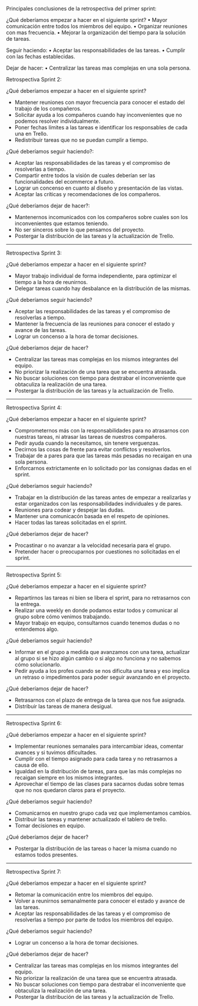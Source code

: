 Principales conclusiones de la retrospectiva del primer sprint:

¿Qué deberíamos empezar a hacer en el siguiente sprint?
•	Mayor comunicación entre todos los miembros del equipo.
•	Organizar reuniones con mas frecuencia.
•	Mejorar la organización del tiempo para la solución de tareas.

Seguir haciendo:
•	Aceptar las responsabilidades de las tareas.
•	Cumplir con las fechas establecidas.

Dejar de hacer:
•	Centralizar las tareas mas complejas en una sola persona.


Retrospectiva Sprint 2:

¿Qué deberíamos empezar a hacer en el siguiente sprint?
* Mantener reuniones con mayor frecuencia para conocer el estado del trabajo de los compañeros.
* Solicitar ayuda a los compañeros cuando hay inconvenientes que no podemos resolver individualmente.
* Poner fechas límites a las tareas e identificar los responsables de cada una en Trello.
* Redistribuir tareas que no se puedan cumplir a tiempo.

¿Qué deberíamos seguir haciendo?:
* Aceptar las responsabilidades de las tareas y el compromiso de resolverlas a tiempo.
* Compartir entre todos la visión de cuales deberían ser las funcionalidades del ecommerce a futuro.
* Lograr un concenso en cuanto al diseño y presentación de las vistas.
* Aceptar las críticas y recomendaciones de los compañeros.

¿Qué deberíamos dejar de hacer?:
* Mantenernos incomunicados con los compañeros sobre cuales son los inconvenientes que estamos teniendo.
* No ser sinceros sobre lo que pensamos del proyecto.
* Postergar la distribución de las tareas y la actualización de Trello.

------------------------------------------------
Retrospectiva Sprint 3:

¿Qué deberíamos empezar a hacer en el siguiente sprint?

* Mayor trabajo individual de forma independiente, para optimizar el tiempo a la hora de reunirnos.
* Delegar tareas cuando hay desbalance en la distribución de las mismas.


¿Qué deberíamos seguir haciendo?

* Aceptar las responsabilidades de las tareas y el compromiso de resolverlas a tiempo.
* Mantener la frecuencia de las reuniones para conocer el estado y avance de las tareas.
* Lograr un concenso a la hora de tomar decisiones.

¿Qué deberíamos dejar de hacer?

* Centralizar las tareas mas complejas en los mismos integrantes del equipo.
* No priorizar la realización de una tarea que se encuentra atrasada.
* No buscar soluciones con tiempo para destrabar el inconveniente que obtaculiza la realización de una tarea.
* Postergar la distribución de las tareas y la actualización de Trello.


----------------------------------------------------------------
Retrospectiva Sprint 4:

¿Qué deberíamos empezar a hacer en el siguiente sprint?

* Comprometernos más con la responsabilidades para no atrasarnos con nuestras tareas, ni atrasar las tareas de nuestros compañeros.
* Pedir ayuda cuando la necesitamos, sin tenere verguenzas.
* Decirnos las cosas de frente para evitar conflictos y resolverlos.
* Trabajar de a pares para que las tareas más pesadas no recaigan en una sola persona.
* Enforcarnos extrictamente en lo solicitado por las consignas dadas en el sprint.


¿Qué deberíamos seguir haciendo?

* Trabajar en la distribución de las tareas antes de empezar a realizarlas y estar organizados con las responsabilidades individuales y de pares.
* Reuniones para codear y despejar las dudas.
* Mantener una comunicacón basada en el respeto de opiniones.
* Hacer todas las tareas solicitadas en el sprint.


¿Qué deberíamos dejar de hacer?

* Procastinar o no avanzar a la velocidad necesaria para el grupo.
* Pretender hacer o preocuparnos por cuestiones no solicitadas en el sprint.


----------------------------------------------------------------
Retrospectiva Sprint 5:

¿Qué deberíamos empezar a hacer en el siguiente sprint?
* Repartirnos las tareas  ni bien se libera el sprint, para no retrasarnos con la entrega.
* Realizar una weekly en donde podamos estar todos y comunicar al grupo sobre cómo venimos trabajando.
* Mayor trabajo en equipo, consultarnos cuando tenemos dudas o no entendemos algo.

¿Qué deberíamos seguir haciendo?
* Informar en el grupo a medida que avanzamos con una tarea, actualizar al grupo si se hizo algún cambio o si algo no funciona y no sabemos cómo solucionarlo.
* Pedir ayuda a los profes cuando se nos dificulta una tarea y eso implica un retraso o impedimentos para poder seguir avanzando en el proyecto.

¿Qué deberíamos dejar de hacer?
* Retrasarnos con el plazo de entrega de la tarea que nos fue asignada.
* Distribuir las tareas de manera desigual.


----------------------------------------------------------------
Retrospectiva Sprint 6:

¿Qué deberíamos empezar a hacer en el siguiente sprint?
* Implementar reuniones semanales para intercambiar ideas, comentar avances y si tuvimos dificultades.
* Cumplir con el tiempo asignado para cada tarea y no retrasarnos a causa de ello.
* Igualdad en la distribución de tareas, para que las más complejas no recaigan siempre en los mismos integrantes.
* Aprovechar el tiempo de las clases para sacarnos dudas sobre temas que no nos quedaron claros para el proyecto.

¿Qué deberíamos seguir haciendo?
* Comunicarnos en nuestro grupo cada vez que implementamos cambios.
* Distribuir las tareas y mantener actualizado el tablero de trello.
* Tomar decisiones en equipo.

¿Qué deberíamos dejar de hacer?
* Postergar la distribución de las tareas o hacer la misma cuando no estamos todos presentes.

---------------------------------------------------------------------

Retrospectiva Sprint 7:

¿Qué deberíamos empezar a hacer en el siguiente sprint?

* Retomar la comunicación entre los miembros del equipo. 
* Volver a reunirnos semanalmente para conocer el estado y avance de las tareas.
* Aceptar las responsabilidades de las tareas y el compromiso de resolverlas a tiempo por parte de todos los miembros del equipo.

¿Qué deberíamos seguir haciendo?

* Lograr un concenso a la hora de tomar decisiones.

¿Qué deberíamos dejar de hacer?

* Centralizar las tareas mas complejas en los mismos integrantes del equipo.
* No priorizar la realización de una tarea que se encuentra atrasada.
* No buscar soluciones con tiempo para destrabar el inconveniente que obtaculiza la realización de una tarea.
* Postergar la distribución de las tareas y la actualización de Trello.
